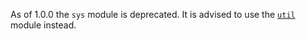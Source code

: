 As of 1.0.0 the `sys` module is deprecated. It is advised to use the [`util`](https://iojs.org/api/util.html) module instead.
